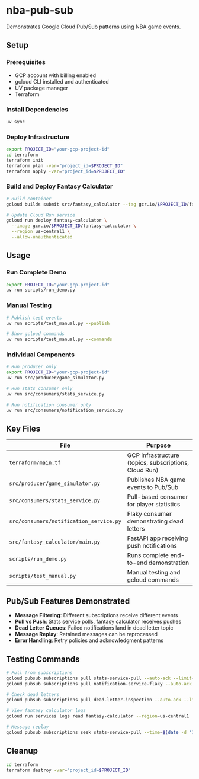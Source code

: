 # nba-pub-sub

Demonstrates Google Cloud Pub/Sub patterns using NBA game events.

## Setup

### Prerequisites
- GCP account with billing enabled
- gcloud CLI installed and authenticated
- UV package manager
- Terraform

### Install Dependencies
```bash
uv sync
```

### Deploy Infrastructure
```bash
export PROJECT_ID="your-gcp-project-id"
cd terraform
terraform init
terraform plan -var="project_id=$PROJECT_ID"
terraform apply -var="project_id=$PROJECT_ID"
```

### Build and Deploy Fantasy Calculator
```bash
# Build container
gcloud builds submit src/fantasy_calculator --tag gcr.io/$PROJECT_ID/fantasy-calculator

# Update Cloud Run service
gcloud run deploy fantasy-calculator \
  --image gcr.io/$PROJECT_ID/fantasy-calculator \
  --region us-central1 \
  --allow-unauthenticated
```

## Usage

### Run Complete Demo
```bash
export PROJECT_ID="your-gcp-project-id"
uv run scripts/run_demo.py
```

### Manual Testing
```bash
# Publish test events
uv run scripts/test_manual.py --publish

# Show gcloud commands
uv run scripts/test_manual.py --commands
```

### Individual Components
```bash
# Run producer only
export PROJECT_ID="your-gcp-project-id"
uv run src/producer/game_simulator.py

# Run stats consumer only
uv run src/consumers/stats_service.py

# Run notification consumer only
uv run src/consumers/notification_service.py
```

## Key Files

| File | Purpose |
|------|---------|
| `terraform/main.tf` | GCP infrastructure (topics, subscriptions, Cloud Run) |
| `src/producer/game_simulator.py` | Publishes NBA game events to Pub/Sub |
| `src/consumers/stats_service.py` | Pull-based consumer for player statistics |
| `src/consumers/notification_service.py` | Flaky consumer demonstrating dead letters |
| `src/fantasy_calculator/main.py` | FastAPI app receiving push notifications |
| `scripts/run_demo.py` | Runs complete end-to-end demonstration |
| `scripts/test_manual.py` | Manual testing and gcloud commands |

## Pub/Sub Features Demonstrated

- **Message Filtering**: Different subscriptions receive different events
- **Pull vs Push**: Stats service polls, fantasy calculator receives pushes
- **Dead Letter Queues**: Failed notifications land in dead letter topic
- **Message Replay**: Retained messages can be reprocessed
- **Error Handling**: Retry policies and acknowledgment patterns

## Testing Commands

```bash
# Pull from subscriptions
gcloud pubsub subscriptions pull stats-service-pull --auto-ack --limit=5
gcloud pubsub subscriptions pull notification-service-flaky --auto-ack --limit=5

# Check dead letters
gcloud pubsub subscriptions pull dead-letter-inspection --auto-ack --limit=5

# View fantasy calculator logs
gcloud run services logs read fantasy-calculator --region=us-central1

# Message replay
gcloud pubsub subscriptions seek stats-service-pull --time=$(date -d '1 hour ago' --iso-8601)
```

## Cleanup
```bash
cd terraform
terraform destroy -var="project_id=$PROJECT_ID"
```
